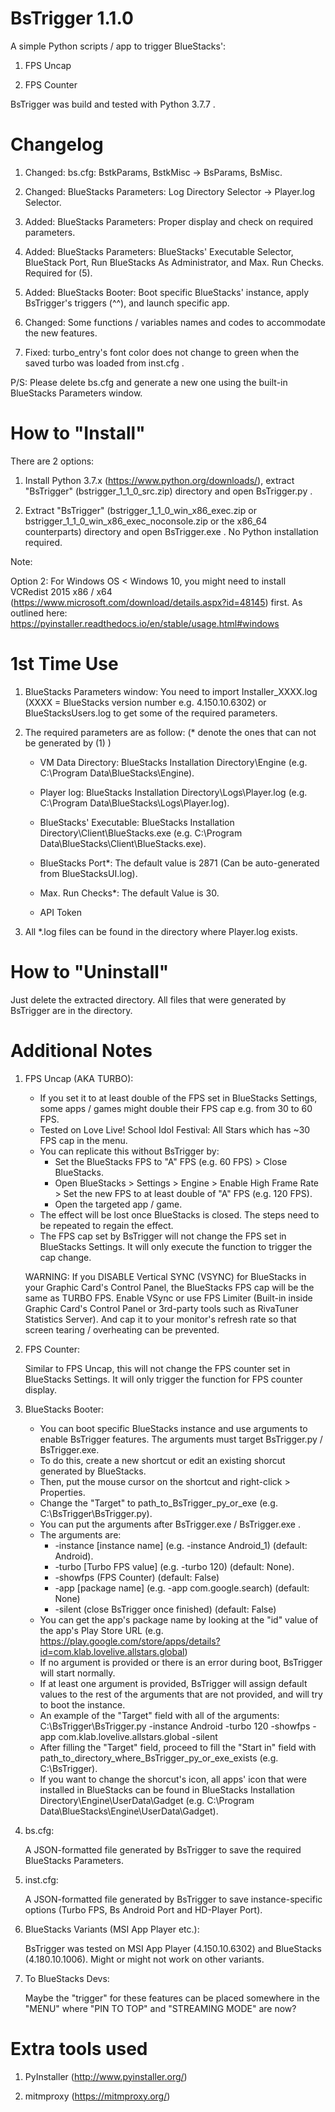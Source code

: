 BsTrigger 1.1.0
========================================

A simple Python scripts / app to trigger BlueStacks':

1. FPS Uncap

2. FPS Counter

BsTrigger was build and tested with Python 3.7.7 .


Changelog
========================================

1. Changed: bs.cfg: BstkParams, BstkMisc -> BsParams, BsMisc.

2. Changed: BlueStacks Parameters: Log Directory Selector -> Player.log Selector.

3. Added: BlueStacks Parameters: Proper display and check on required parameters.

4. Added: BlueStacks Parameters: BlueStacks' Executable Selector, BlueStack Port, Run BlueStacks As Administrator, and Max. Run Checks. Required for (5).

5. Added: BlueStacks Booter: Boot specific BlueStacks' instance, apply BsTrigger's triggers (^^), and launch specific app.

6. Changed: Some functions / variables names and codes to accommodate the new features.

7. Fixed: turbo_entry's font color does not change to green when the saved turbo was loaded from inst.cfg . 

P/S:
Please delete bs.cfg and generate a new one using the built-in BlueStacks Parameters window.


How to "Install"
========================================

There are 2 options:

1. Install Python 3.7.x (https://www.python.org/downloads/), extract "BsTrigger" (bstrigger_1_1_0_src.zip) directory and open BsTrigger.py .

2. Extract "BsTrigger" (bstrigger_1_1_0_win_x86_exec.zip or bstrigger_1_1_0_win_x86_exec_noconsole.zip or the x86_64 counterparts) directory and open BsTrigger.exe . No Python installation required.

Note:

Option 2: For Windows OS < Windows 10, you might need to install VCRedist 2015 x86 / x64 (https://www.microsoft.com/download/details.aspx?id=48145) first.
As outlined here: https://pyinstaller.readthedocs.io/en/stable/usage.html#windows


1st Time Use
========================================

1. BlueStacks Parameters window: You need to import Installer_XXXX.log (XXXX = BlueStacks version number e.g. 4.150.10.6302) or BlueStacksUsers.log to get some of the required parameters.

2. The required parameters are as follow: (* denote the ones that can not be generated by (1) )

	- VM Data Directory: BlueStacks Installation Directory\Engine (e.g. C:\Program Data\BlueStacks\Engine).

	- Player log: BlueStacks Installation Directory\Logs\Player.log (e.g. C:\Program Data\BlueStacks\Logs\Player.log).

	- BlueStacks' Executable: BlueStacks Installation Directory\Client\BlueStacks.exe (e.g. C:\Program Data\BlueStacks\Client\BlueStacks.exe).

	- BlueStacks Port*: The default value is 2871 (Can be auto-generated from BlueStacksUI.log).

	- Max. Run Checks*: The default Value is 30.

	- API Token

3. All *.log files can be found in the directory where Player.log exists.


How to "Uninstall"
========================================

Just delete the extracted directory.
All files that were generated by BsTrigger are in the directory.


Additional Notes
========================================

1. FPS Uncap (AKA TURBO):

	- If you set it to at least double of the FPS set in BlueStacks Settings, some apps / games might double their FPS cap e.g. from 30 to 60 FPS.
	- Tested on Love Live! School Idol Festival: All Stars which has ~30 FPS cap in the menu.
	- You can replicate this without BsTrigger by:
		- Set the BlueStacks FPS to "A" FPS (e.g. 60 FPS) > Close BlueStacks.
		- Open BlueStacks > Settings > Engine > Enable High Frame Rate > Set the new FPS to at least double of "A" FPS (e.g. 120 FPS).
		- Open the targeted app / game.
	- The effect will be lost once BlueStacks is closed. The steps need to be repeated to regain the effect.
	- The FPS cap set by BsTrigger will not change the FPS set in BlueStacks Settings. It will only execute the function to trigger the cap change.

	WARNING:
	If you DISABLE Vertical SYNC (VSYNC) for BlueStacks in your Graphic Card's Control Panel, the BlueStacks FPS cap will be the same as TURBO FPS.
	Enable VSync or use FPS Limiter (Built-in inside Graphic Card's Control Panel or 3rd-party tools such as RivaTuner Statistics Server).
	And cap it to your monitor's refresh rate so that screen tearing / overheating can be prevented.

2. FPS Counter:

	Similar to FPS Uncap, this will not change the FPS counter set in BlueStacks Settings. It will only trigger the function for FPS counter display.

3. BlueStacks Booter:

	- You can boot specific BlueStacks instance and use arguments to enable BsTrigger features. The arguments must target BsTrigger.py / BsTrigger.exe.
	- To do this, create a new shortcut or edit an existing shorcut generated by BlueStacks.
	- Then, put the mouse cursor on the shortcut and right-click > Properties.
	- Change the "Target" to path_to_BsTrigger_py_or_exe (e.g. C:\BsTrigger\BsTrigger.py).
	- You can put the arguments after BsTrigger.exe / BsTrigger.exe .
	- The arguments are:
		- -instance [instance name] (e.g. -instance Android_1) (default: Android).
		- -turbo [Turbo FPS value] (e.g. -turbo 120) (default: None).
		- -showfps (FPS Counter) (default: False)
		- -app [package name] (e.g. -app com.google.search) (default: None)
		- -silent (close BsTrigger once finished) (default: False)
	- You can get the app's package name by looking at the "id" value of the app's Play Store URL (e.g. https://play.google.com/store/apps/details?id=com.klab.lovelive.allstars.global)
	- If no argument is provided or there is an error during boot, BsTrigger will start normally.
	- If at least one argument is provided, BsTrigger will assign default values to the rest of the arguments that are not provided, and will try to boot the instance.
	- An example of the "Target" field with all of the arguments: C:\BsTrigger\BsTrigger.py -instance Android -turbo 120 -showfps -app com.klab.lovelive.allstars.global -silent
	- After filling the "Target" field, proceed to fill the "Start in" field with path_to_directory_where_BsTrigger_py_or_exe_exists (e.g. C:\BsTrigger).
	- If you want to change the shorcut's icon, all apps' icon that were installed in BlueStacks can be found in BlueStacks Installation Directory\Engine\UserData\Gadget (e.g. C:\Program Data\BlueStacks\Engine\UserData\Gadget).

4. bs.cfg:

	A JSON-formatted file generated by BsTrigger to save the required BlueStacks Parameters.

5. inst.cfg:

	A JSON-formatted file generated by BsTrigger to save instance-specific options (Turbo FPS, Bs Android Port and HD-Player Port).

6. BlueStacks Variants (MSI App Player etc.):

	BsTrigger was tested on MSI App Player (4.150.10.6302) and BlueStacks (4.180.10.1006). Might or might not work on other variants.

7. To BlueStacks Devs:
	
	Maybe the "trigger" for these features can be placed somewhere in the "MENU" where "PIN TO TOP" and "STREAMING MODE" are now?


Extra tools used
========================================

1. PyInstaller (http://www.pyinstaller.org/)

2. mitmproxy (https://mitmproxy.org/)

